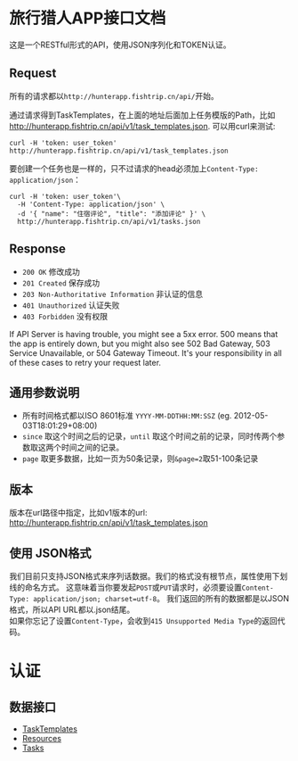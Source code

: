 # 旅行猎人APP接口文档
这是一个RESTful形式的API，使用JSON序列化和TOKEN认证。

## Request

所有的请求都以`http://hunterapp.fishtrip.cn/api/`开始。

通过请求得到TaskTemplates，在上面的地址后面加上任务模版的Path，比如 http://hunterapp.fishtrip.cn/api/v1/task_templates.json. 可以用curl来测试:

```shell
curl -H 'token: user_token' http://hunterapp.fishtrip.cn/api/v1/task_templates.json
```

要创建一个任务也是一样的，只不过请求的head必须加上`Content-Type: application/json`：

```shell
curl -H 'token: user_token'\
  -H 'Content-Type: application/json' \
  -d '{ "name": "住宿评论", "title": "添加评论" }' \
  http://hunterapp.fishtrip.cn/api/v1/tasks.json
```

## Response

* `200 OK` 修改成功
* `201 Created` 保存成功
* `203 Non-Authoritative Information` 非认证的信息
* `401 Unauthorized` 认证失败
* `403 Forbidden` 没有权限

If API Server is having trouble, you might see a 5xx error. 500 means that the app is entirely down, but you might also see 502 Bad Gateway, 503 Service Unavailable, or 504 Gateway Timeout. It's your responsibility in all of these cases to retry your request later. 

## 通用参数说明

* 所有时间格式都以ISO 8601标准 `YYYY-MM-DDTHH:MM:SSZ` (eg. 2012-05-03T18:01:29+08:00)  
* `since` 取这个时间之后的记录，`until` 取这个时间之前的记录，同时传两个参数取这两个时间之间的记录。  
* `page` 取更多数据，比如一页为50条记录，则`&page=2`取51-100条记录

## 版本
版本在url路径中指定，比如v1版本的url: http://hunterapp.fishtrip.cn/api/v1/task_templates.json


## 使用 JSON格式
我们目前只支持JSON格式来序列话数据。我们的格式没有根节点，属性使用下划线的命名方式。
这意味着当你要发起`POST`或`PUT`请求时，必须要设置`Content-Type: application/json; charset=utf-8`。
我们返回的所有的数据都是以JSON格式，所以API URL都以.json结尾。  
如果你忘记了设置`Content-Type`，会收到`415 Unsupported Media Type`的返回代码。

# 认证


## 数据接口

* [TaskTemplates](https://github.com/yuanping/hunter-api-doc/blob/master/sections/task_templates.md)
* [Resources](https://github.com/yuanping/hunter-api-doc/blob/master/sections/resources.md)
* [Tasks](https://github.com/yuanping/hunter-api-doc/blob/master/sections/tasks.md)

